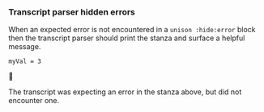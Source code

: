 ### Transcript parser hidden errors

When an expected error is not encountered in a `unison :hide:error` block
then the transcript parser should print the stanza
and surface a helpful message.

``` unison :hide:error
myVal = 3
```

🛑

The transcript was expecting an error in the stanza above, but did not encounter one.
